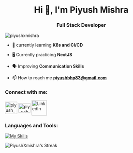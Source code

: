 
<h1 align="center">Hi 👋, I'm Piyush Mishra</h1>
<h3 align="center">Full Stack Developer</h3>
<img align="right" src="https://media.tenor.com/qJ5evVs-_uUAAAAC/coding.gif" alt="">

<p align="left"> <img src="https://komarev.com/ghpvc/?username=piyushxmishra&label=Profile%20views&color=0e75b6&style=flat" alt="piyushxmishra" /> </p>

- 🌱 currently learning **K8s and CI/CD**

- 🖥️ Currently practicing **NextJS**
  
- 🗣️ Improving **Communication Skills**

- 📫 How to reach me **piyushbhp83@gmail.com**

<h3 align="left">Connect with me:</h3>
<p align="left">
<a href="https://twitter.com/Piyuxh1501" target="blank"><img align="center" src="https://img.freepik.com/free-vector/new-2023-twitter-logo-x-icon-design_1017-45418.jpg?w=740&t=st=1707046164~exp=1707046764~hmac=428b86bdf3cd795c4eee7c2a2d1cd7ff8856869fcb8a80eab45a72082cfc78e6" alt="piyush_0805" height="40" width="40" /></a>
<a href="https://instagram.com/piy_uxh" target="blank"><img align="center" src="https://raw.githubusercontent.com/rahuldkjain/github-profile-readme-generator/master/src/images/icons/Social/instagram.svg" alt="piy_uxh" height="30" width="40" /></a>
<a href="https://www.linkedin.com/in/piyush-mishra-5b6aa129a/" target="blank"><img align="center" src="https://static.vecteezy.com/system/resources/previews/018/930/587/original/linkedin-logo-linkedin-icon-transparent-free-png.png" alt="LinkedIn" height="50" width="50" /></a>
</p>

<h3 align="left">Languages and Tools:</h3>

[![My Skills](https://skillicons.dev/icons?i=js,ts,nodejs,java,git,tailwind,react,mongodb,express,docker)](https://skillicons.dev)

![PiyushXmishra's Streak](https://github-readme-streak-stats.herokuapp.com/?user=PiyushXmishra&theme=radical&hide_border=false)

